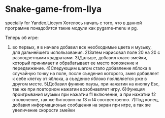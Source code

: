 # Snake-game-from-Ilya
specially for Yandex.Liceym
Хотелось начать с того, что в данной программе понадобятся такие модули как pygame-menu и pg.

Теперь об игре:
  1) во первых, я в начале добавил все необходимые цвета и музыку, для дальнейшего использования.
  2)Затем нарисовал поле 20 на 20 с разноцветными квадратами.
  3)Дальше, добавил класс змейки, который принимает и обрабатывает ее место положение и передвижение.
  4)Следующим шагом стало добавление яблока в случайную точку на поле, после съедения которого, змея добавляет к себе клетку от яблока, а съеденое
    яблоко поялвляется уже в другом месте.
  5)Добавил функию паузы, при нажатии на кнопку Esc, так же при повторном нажатии возобнавляет игру.
  6)Функция проигрывания музыки при нажатии f1 включение, а при нажатии f2 отключение, так же битховин на f3 и f4 соотвественно.
  7)Под конец, добавил информационые сообщения на экран при игре, а так же увеличение скорости змейки
